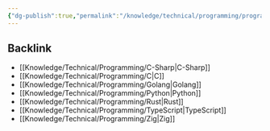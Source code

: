 ```yaml
---
{"dg-publish":true,"permalink":"/knowledge/technical/programming/programming-language/","noteIcon":""}
---
```


## Backlink

- [[Knowledge/Technical/Programming/C-Sharp\|C-Sharp]]
- [[Knowledge/Technical/Programming/C\|C]]
- [[Knowledge/Technical/Programming/Golang\|Golang]]
- [[Knowledge/Technical/Programming/Python\|Python]]
- [[Knowledge/Technical/Programming/Rust\|Rust]]
- [[Knowledge/Technical/Programming/TypeScript\|TypeScript]]
- [[Knowledge/Technical/Programming/Zig\|Zig]]

